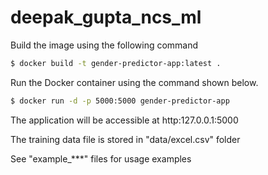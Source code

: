 # deepak_gupta_ncs_ml

Build the image using the following command

```bash
$ docker build -t gender-predictor-app:latest .
```

Run the Docker container using the command shown below.

```bash
$ docker run -d -p 5000:5000 gender-predictor-app
```

The application will be accessible at http:127.0.0.1:5000

The training data file is stored in "data/excel.csv" folder

See "example_***" files for usage examples
